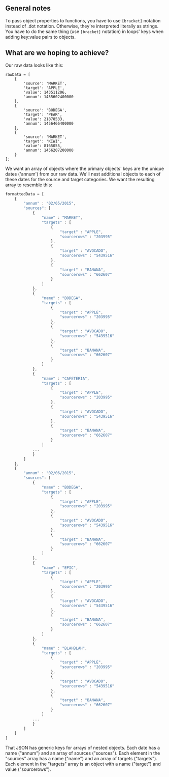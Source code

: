## General notes

To pass object properties to functions, you have to use `[bracket]` notation instead of .dot notation. Otherwise, they're interpreted literally as strings.  You have to do the same thing (use `[bracket]` notation) in loops' keys when adding key:value pairs to objects.

## What are we hoping to achieve?

Our raw data looks like this:

```
rawData = [
    {
        'source': 'MARKET',
        'target': 'APPLE',
        'value': 143511206,
        'annum': 1455602400000
    },
    {
        'source': 'BODEGA',
        'target': 'PEAR',
        'value': 21878533,
        'annum': 1456466400000
    },
    {
        'source': 'MARKET',
        'target': 'KIWI',
        'value': 8165055,
        'annum': 1456207200000
    }
];
```

We want an array of objects where the primary objects' keys are the unique dates ('annum') from our raw data.  We'll nest additional objects to each of these dates for the source and target categories. We want the resulting array to resemble this:

```javascript
formattedData = [
    {
        "annum" : "02/05/2015",
        "sources": [
            {
                "name" : "MARKET",
                "targets" : [
                    {
                        "target" : "APPLE",
                        "sourcerows" : "203995"
                    },
                    {
                        "target" : "AVOCADO",
                        "sourcerows" : "5439516"
                    },
                    {
                        "target" : "BANANA",
                        "sourcerows" : "662607"
                    }
                ]
            },
            {
                "name" : "BODEGA",
                "targets" : [
                    {
                        "target" : "APPLE",
                        "sourcerows" : "203995"
                    },
                    {
                        "target" : "AVOCADO",
                        "sourcerows" : "5439516"
                    },
                    {
                        "target" : "BANANA",
                        "sourcerows" : "662607"
                    }
                ]
            },
            {
                "name" : "CAFETERIA",
                "targets" : [
                    {
                        "target" : "APPLE",
                        "sourcerows" : "203995"
                    },
                    {
                        "target" : "AVOCADO",
                        "sourcerows" : "5439516"
                    },
                    {
                        "target" : "BANANA",
                        "sourcerows" : "662607"
                    }
                ]
            ...
            }
        ]
    },
    {
        "annum" : "02/06/2015",
        "sources": [
            {
                "name" : "BODEGA",
                "targets" : [
                    {
                        "target" : "APPLE",
                        "sourcerows" : "203995"
                    },
                    {
                        "target" : "AVOCADO",
                        "sourcerows" : "5439516"
                    },
                    {
                        "target" : "BANANA",
                        "sourcerows" : "662607"
                    }
                ]
            },
            {
                "name" : "EPIC",
                "targets" : [
                    {
                        "target" : "APPLE",
                        "sourcerows" : "203995"
                    },
                    {
                        "target" : "AVOCADO",
                        "sourcerows" : "5439516"
                    },
                    {
                        "target" : "BANANA",
                        "sourcerows" : "662607"
                    }
                ]
            },
            {
                "name" : "BLAHBLAH",
                "targets" : [
                    {
                        "target" : "APPLE",
                        "sourcerows" : "203995"
                    },
                    {
                        "target" : "AVOCADO",
                        "sourcerows" : "5439516"
                    },
                    {
                        "target" : "BANANA",
                        "sourcerows" : "662607"
                    }
                ]
            ...
            }
        ]
    }
]
```

That JSON has generic keys for arrays of nested objects.  Each date has a name ("annum") and an array of sources ("sources").  Each element in the "sources" array has a name ("name") and an array of targets ("targets").  Each element in the "targets" array is an object with a name ("target") and value ("sourcerows").